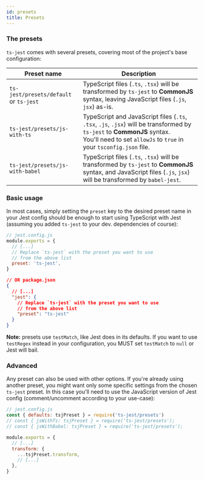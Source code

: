 ```yaml
---
id: presets
title: Presets
---
```


### The presets

`ts-jest` comes with several presets, covering most of the project's base configuration:

| Preset name                                | Description                                                                                                                                                                                      |
| ------------------------------------------ | ------------------------------------------------------------------------------------------------------------------------------------------------------------------------------------------------ |
| `ts-jest/presets/default`<br/>or `ts-jest` | TypeScript files (`.ts`, `.tsx`) will be transformed by `ts-jest` to **CommonJS** syntax, leaving JavaScript files (`.js`, `jsx`) as-is.                                                         |
| `ts-jest/presets/js-with-ts`               | TypeScript and JavaScript files (`.ts`, `.tsx`, `.js`, `.jsx`) will be transformed by `ts-jest` to **CommonJS** syntax.<br/>You'll need to set `allowJs` to `true` in your `tsconfig.json` file. |
| `ts-jest/presets/js-with-babel`            | TypeScript files (`.ts`, `.tsx`) will be transformed by `ts-jest` to **CommonJS** syntax, and JavaScript files (`.js`, `jsx`) will be transformed by `babel-jest`.                               |

### Basic usage

In most cases, simply setting the `preset` key to the desired preset name in your Jest config should be enough to start using TypeScript with Jest (assuming you added `ts-jest` to your dev. dependencies of course):

```js
// jest.config.js
module.exports = {
  // [...]
  // Replace `ts-jest` with the preset you want to use
  // from the above list
  preset: 'ts-jest',
}
```

```json
// OR package.json
{
  // [...]
  "jest": {
    // Replace `ts-jest` with the preset you want to use
    // from the above list
    "preset": "ts-jest"
  }
}
```

**Note:** presets use `testMatch`, like Jest does in its defaults. If you want to use `testRegex` instead in your configuration, you MUST set `testMatch` to `null` or Jest will bail.

### Advanced

Any preset can also be used with other options.
If you're already using another preset, you might want only some specific settings from the chosen `ts-jest` preset.
In this case you'll need to use the JavaScript version of Jest config (comment/uncomment according to your use-case):

```js
// jest.config.js
const { defaults: tsjPreset } = require('ts-jest/presets')
// const { jsWithTs: tsjPreset } = require('ts-jest/presets');
// const { jsWithBabel: tsjPreset } = require('ts-jest/presets');

module.exports = {
  // [...]
  transform: {
    ...tsjPreset.transform,
    // [...]
  },
}
```
